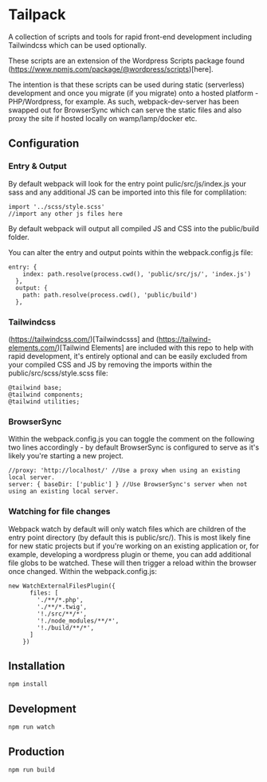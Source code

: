 # Tailpack

A collection of scripts and tools for rapid front-end development including Tailwindcss which can be used optionally. 

These scripts are an extension of the Wordpress Scripts package found (https://www.npmjs.com/package/@wordpress/scripts)[here].

The intention is that these scripts can be used during static (serverless) development and once you migrate (if you migrate) onto a hosted platform - PHP/Wordpress, for example. As such, webpack-dev-server has been swapped out for BrowserSync which can serve the static files and also proxy the site if hosted locally on wamp/lamp/docker etc. 

## Configuration

### Entry & Output

By default webpack will look for the entry point pulic/src/js/index.js your sass and any additional JS can be imported into this file for complilation:

```
import '../scss/style.scss'
//import any other js files here

```

By default webpack will output all compiled JS and CSS into the public/build folder.

You can alter the entry and output points within the webpack.config.js file:

```
entry: {
    index: path.resolve(process.cwd(), 'public/src/js/', 'index.js')
  },
  output: {
    path: path.resolve(process.cwd(), 'public/build')
  },
```

### Tailwindcss

(https://tailwindcss.com/)[Tailwindcsss] and (https://tailwind-elements.com/)[Tailwind Elements] are included with this repo to help with rapid development, it's entirely optional and can be easily excluded from your compiled CSS and JS by removing the imports within the public/src/scss/style.scss file:

```
@tailwind base;
@tailwind components;
@tailwind utilities;
```

### BrowserSync

Within the webpack.config.js you can toggle the comment on the following two lines accordingly - by default BrowserSync is configured to serve as it's likely you're starting a new project.

```
//proxy: 'http://localhost/' //Use a proxy when using an existing local server.
server: { baseDir: ['public'] } //Use BrowserSync's server when not using an existing local server.
```

### Watching for file changes

Webpack watch by default will only watch files which are children of the entry point directory (by default this is public/src/). This is most likely fine for new static projects but if you're working on an existing application or, for example, developing a wordpress plugin or theme, you can add additional file globs to be watched. These will then trigger a reload within the browser once changed. Within the webpack.config.js:

```
new WatchExternalFilesPlugin({
      files: [
        './**/*.php',
        './**/*.twig',
        '!./src/**/*',
        '!./node_modules/**/*',
        '!./build/**/*',
      ]
    })
```

## Installation

```
npm install
```

## Development

```
npm run watch
```


## Production

```
npm run build
